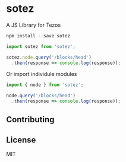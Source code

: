 # sotez
A JS Library for Tezos

```js
npm install --save sotez

import sotez from 'sotez';

sotez.node.query('/blocks/head')
  .then(response => console.log(response));
```

Or import individule modules

```js
import { node } from 'sotez';

node.query('/blocks/head')
  .then(response => console.log(response));
```

## Contributing

## License

MIT
